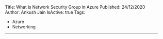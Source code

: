 Title: What is Network Security Group in Azure
Published: 24/12/2020
Author: Ankush Jain
IsActive: true
Tags:
  - Azure
  - Networking
---

